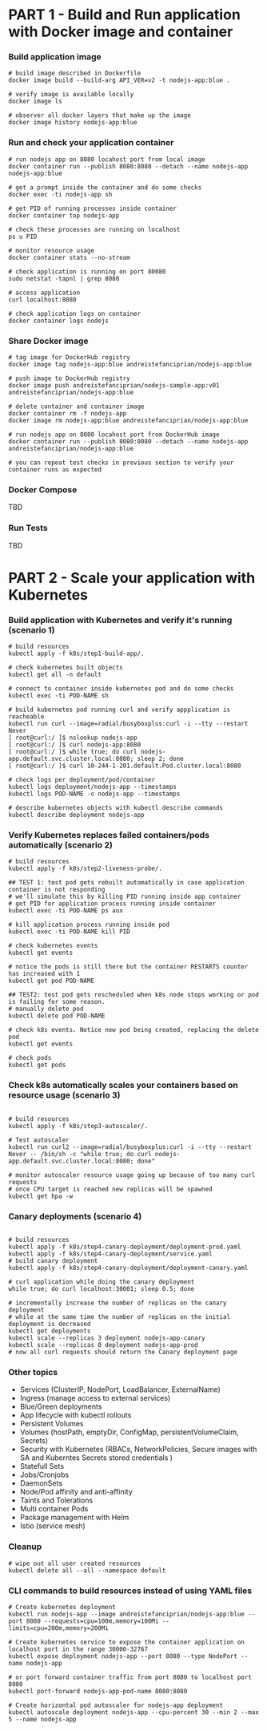
# PART 1 - Build and Run application with Docker image and container

### Build application image 
```buildoutcfg
# build image described in Dockerfile
docker image build --build-arg API_VER=v2 -t nodejs-app:blue .

# verify image is available locally
docker image ls

# observer all docker layers that make up the image
docker image history nodejs-app:blue

```

### Run and check your application container
```buildoutcfg
# run nodejs app on 8080 locahost port from local image
docker container run --publish 8080:8080 --detach --name nodejs-app nodejs-app:blue

# get a prompt inside the container and do some checks
docker exec -ti nodejs-app sh

# get PID of running processes inside container
docker container top nodejs-app

# check these processes are running on localhost
ps u PID

# monitor resource usage
docker container stats --no-stream

# check application is running on port 80080
sudo netstat -tapnl | grep 8080

# access application
curl localhost:8080

# check application logs on container
docker container logs nodejs
```

### Share Docker image
```buildoutcfg
# tag image for DockerHub registry
docker image tag nodejs-app:blue andreistefanciprian/nodejs-app:blue

# push image to DockerHub registry
docker image push andreistefanciprian/nodejs-sample-app:v01 andreistefanciprian/nodejs-app:blue

# delete container and container image
docker container rm -f nodejs-app
docker image rm nodejs-app:blue andreistefanciprian/nodejs-app:blue

# run nodejs app on 8080 locahost port from DockerHub image
docker container run --publish 8080:8080 --detach --name nodejs-app andreistefanciprian/nodejs-app:blue

# you can repeat test checks in previous section to verify your container runs as expected
```

### Docker Compose

TBD

### Run Tests

TBD


# PART 2 - Scale your application with Kubernetes

### Build application with Kubernetes and verify it's running (scenario 1)
```buildoutcfg
# build resources
kubectl apply -f k8s/step1-build-app/.

# check kubernetes built objects
kubectl get all -n default

# connect to container inside kubernetes pod and do some checks
kubectl exec -ti POD-NAME sh

# build kubernetes pod running curl and verify appplication is reacheable
kubectl run curl --image=radial/busyboxplus:curl -i --tty --restart Never
[ root@curl:/ ]$ nslookup nodejs-app
[ root@curl:/ ]$ curl nodejs-app:8080
[ root@curl:/ ]$ while true; do curl nodejs-app.default.svc.cluster.local:8080; sleep 2; done
[ root@curl:/ ]$ curl 10-244-1-201.default.Pod.cluster.local:8080

# check logs per deployment/pod/container
kubectl logs deployment/nodejs-app --timestamps
kubectl logs POD-NAME -c nodejs-app --timestamps

# describe kubernetes objects with kubectl describe commands
kubectl describe deployment nodejs-app
```

### Verify Kubernetes replaces failed containers/pods automatically (scenario 2)
```buildoutcfg
# build resources
kubectl apply -f k8s/step2-liveness-probe/.

## TEST 1: test pod gets rebuilt automatically in case application container is not responding 
# we'll simulate this by killing PID running inside app container
# get PID for application process running inside container
kubectl exec -ti POD-NAME ps aux

# kill application process running inside pod
kubectl exec -ti POD-NAME kill PID

# check kubernetes events
kubectl get events

# notice the pods is still there but the container RESTARTS counter has increased with 1
kubectl get pod POD-NAME

## TEST2: test pod gets rescheduled when k8s node stops working or pod is failing for some reason.
# manually delete pod
kubectl delete pod POD-NAME

# check k8s events. Notice new pod being created, replacing the delete pod
kubectl get events

# check pods
kubectl get pods
```

### Check k8s automatically scales your containers based on resource usage (scenario 3)
```buildoutcfg

# build resources
kubectl apply -f k8s/step3-autoscaler/.

# Test autoscaler
kubectl run curl2 --image=radial/busyboxplus:curl -i --tty --restart Never -- /bin/sh -c "while true; do curl nodejs-app.default.svc.cluster.local:8080; done"

# monitor autoscaler resource usage going up because of too many curl requests
# once CPU target is reached new replicas will be spawned
kubectl get hpa -w
```

### Canary deployments (scenario 4)
```buildoutcfg

# build resources
kubectl apply -f k8s/step4-canary-deployment/deployment-prod.yaml
kubectl apply -f k8s/step4-canary-deployment/service.yaml
# build canary deployment
kubectl apply -f k8s/step4-canary-deployment/deployment-canary.yaml

# curl application while doing the canary deployment
while true; do curl localhost:30001; sleep 0.5; done

# incrementally increase the number of replicas on the canary deployment
# while at the same time the number of replicas on the initial deployment is decreased
kubectl get deployments
kubectl scale --replicas 3 deployment nodejs-app-canary
kubectl scale --replicas 0 deployment nodejs-app-prod
# now all curl requests should return the Canary deployment page

```

### Other topics
* Services (ClusterIP, NodePort, LoadBalancer, ExternalName)
* Ingress (manage access to external services)
* Blue/Green deployments
* App lifecycle with kubectl rollouts
* Persistent Volumes
* Volumes (hostPath, emptyDir, ConfigMap, persistentVolumeClaim, Secrets)
* Security with Kubernetes (RBACs, NetworkPolicies, Secure images with SA and Kuberntes Secrets stored credentials )
* Statefull Sets
* Jobs/Cronjobs
* DaemonSets
* Node/Pod affinity and anti-affinity
* Taints and Tolerations
* Multi container Pods
* Package management with Helm
* Istio (service mesh)



### Cleanup
```buildoutcfg
# wipe out all user created resources
kubectl delete all --all --namespace default
```

### CLI commands to build resources instead of using YAML files
```buildoutcfg
# Create kubernetes deployment
kubectl run nodejs-app --image andreistefanciprian/nodejs-app:blue --port 8080 --requests=cpu=100m,memory=100Mi --limits=cpu=200m,memory=200Mi

# Create kubernetes service to expose the container application on localhost port in the range 30000-32767
kubectl expose deployment nodejs-app --port 8080 --type NodePort --name nodejs-app

# or port forward container traffic from port 8080 to localhost port 8080
kubectl port-forward nodejs-app-pod-name 8080:8080

# Create horizontal pod autoscaler for nodejs-app deployment
kubectl autoscale deployment nodejs-app --cpu-percent 30 --min 2 --max 5 --name nodejs-app

```
